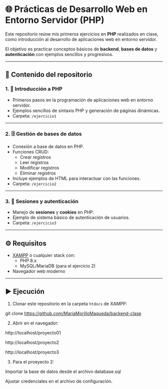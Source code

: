 # 🌐 Prácticas de Desarrollo Web en Entorno Servidor (PHP)

Este repositorio reúne mis primeros ejercicios en **PHP** realizados en clase, como introducción al desarrollo de aplicaciones web en entorno servidor.  

El objetivo es practicar conceptos básicos de **backend**, **bases de datos** y **autenticación** con ejemplos sencillos y progresivos.

---

## 📂 Contenido del repositorio

### 1. 🚀 Introducción a PHP
- Primeros pasos en la programación de aplicaciones web en entorno servidor.  
- Ejemplos sencillos de sintaxis PHP y generación de páginas dinámicas.  
- Carpeta: `/ejercicio1`

---

### 2. 🗄️ Gestión de bases de datos
- Conexión a base de datos en PHP.  
- Funciones CRUD:
  - Crear registros
  - Leer registros
  - Modificar registros
  - Eliminar registros  
- Incluye ejemplos de HTML para interactuar con las funciones.  
- Carpeta: `/ejercicio2`

---

### 3. 🔑 Sesiones y autenticación
- Manejo de **sesiones** y **cookies** en PHP.  
- Ejemplo de sistema básico de autenticación de usuarios.  
- Carpeta: `/ejercicio3`

---

## ⚙️ Requisitos
- [XAMPP](https://www.apachefriends.org/) o cualquier stack con:
  - PHP 8.x
  - MySQL/MariaDB (para el ejercicio 2)
- Navegador web moderno

---

## ▶️ Ejecución
1. Clonar este repositorio en la carpeta `htdocs` de XAMPP:

  git clone https://github.com/MariaMorilloMaqueda/backend-clase

2. Abrir en el navegador:

  http://localhost/proyecto01

  http://localhost/proyecto2

  http://localhost/proyecto3

3. Para el proeyecto 2:

  Importar la base de datos desde el archivo database.sql

  Ajustar credenciales en el archivo de configuración.
